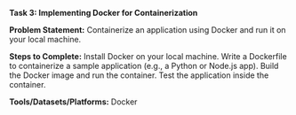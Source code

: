 **Task 3: Implementing Docker for Containerization**

**Problem Statement:**
Containerize an application using Docker and run it on your local machine.

**Steps to Complete:**
Install Docker on your local machine.
Write a Dockerfile to containerize a sample application (e.g., a Python or Node.js app).
Build the Docker image and run the container.
Test the application inside the container.

**Tools/Datasets/Platforms:**
Docker
